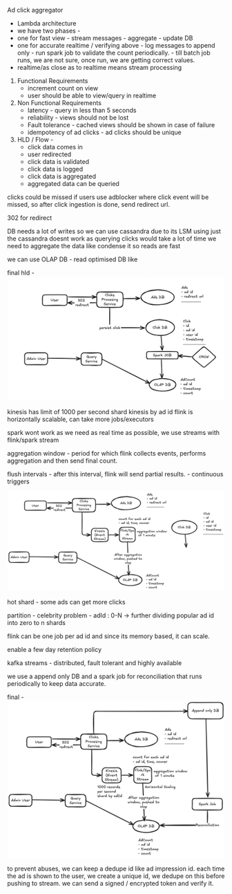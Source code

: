 Ad click aggregator

- Lambda architecture
- we have two phases -
- one for fast view - stream messages - aggregate - update DB
- one for accurate realtime / verifying above - log messages to append only - run spark job to validate the count periodically. - till batch job runs, we are not sure, once run, we are getting correct values.
- realtime/as close as to realtime means stream processing



1. Functional Requirements
    - increment count on view
    - user should be able to view/query in realtime
2. Non Functional Requirements
    - latency - query in less than 5 seconds
    - reliability - views should not be lost
    - Fault tolerance - cached views should be shown in case of failure
    - idempotency of ad clicks - ad clicks should be unique
3. HLD / Flow -
    - click data comes in
    - user redirected
    - click data is validated
    - click data is logged
    - click data is aggregated
    - aggregated data can be queried

clicks could be missed if users use adblocker where click event will be missed, so after click ingestion is done, send redirect url. 

302 for redirect

DB needs a lot of writes so we can use cassandra due to its LSM 
using just the cassandra doesnt work as querying clicks would take a lot of time
we need to aggregate the data like condense it so reads are fast

we can use OLAP DB - read optimised DB like 

final hld - 
![img](https://github.com/iamfuckingsuhas/sysdesignnotes/blob/main/Assets/adcounterprima.png)

kinesis has limit of 1000 per second
shard kinesis by ad id
flink is horizontally scalable, can take more jobs/executors



spark wont work as we need as real time as possible, we use streams with flink/spark stream

aggregation window - period for which flink collects events, performs aggregation and then send final count. 

flush intervals - after this interval, flink will send partial results. - continuous triggers

![img](https://github.com/iamfuckingsuhas/sysdesignnotes/blob/main/Assets/adclickaggregatorsecond.png)

hot shard - some ads can get more clicks

partition - celebrity problem - adId : 0-N -> further dividing popular ad id into zero to n shards

flink can be one job per ad id and since its memory based, it can scale.

enable a few day retention policy 

kafka streams - distributed, fault tolerant and highly available

we use a append only DB and a spark job for reconciliation that runs periodically to keep data accurate.

final - 
![img](https://github.com/iamfuckingsuhas/sysdesignnotes/blob/main/Assets/adaggregatorfinal.png)


to prevent abuses, we can keep a dedupe id like ad impression id.
each time the ad is shown to the user, we create a unique id, we dedupe on this before pushing to stream.
we can send a signed / encrypted token and verify it.

